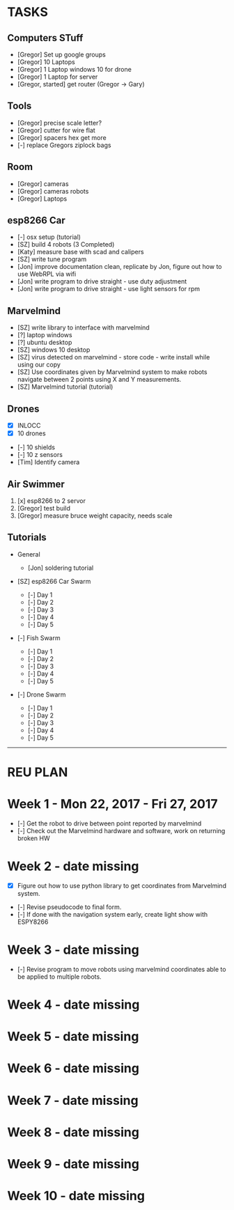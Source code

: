 # TASKS 

## Computers STuff

* [Gregor] Set up google groups
* [Gregor] 10 Laptops
* [Gregor] 1 Laptop windows 10 for drone
* [Gregor] 1 Laptop for server
* [Gregor, started] get router (Gregor -> Gary)

## Tools

* [Gregor] precise scale letter?
* [Gregor] cutter for wire flat
* [Gregor] spacers hex get more 
* [-] replace Gregors ziplock bags

## Room

* [Gregor] cameras
* [Gregor] cameras robots
* [Gregor] Laptops

## esp8266 Car

* [-] osx setup (tutorial)
* [SZ] build 4 robots (3 Completed)
* [Katy] measure base with scad and calipers
* [SZ] write tune program
* [Jon] improve documentation clean, replicate by Jon, figure out how to use WebRPL via wifi
* [Jon] write program to drive straight - use duty adjustment
* [Jon] write program to drive straight - use light sensors for rpm

## Marvelmind

* [SZ] write library to interface with marvelmind
* [?] laptop windows
* [?] ubuntu desktop
* [SZ] windows 10 desktop
* [SZ] virus detected on marvelmind - store code - write install while using our copy
* [SZ] Use coordinates given by Marvelmind system to make robots navigate between 2 points using X and Y measurements.
* [SZ] Marvelmind tutorial (tutorial)

	
## Drones

* [x] INLOCC
* [x] 10 drones
* [-] 10 shields
* [-] 10 z sensors
* [Tim] Identify camera
 
## Air Swimmer

1. [x] esp8266 to 2 servor
2. [Gregor] test build
3. [Gregor] measure bruce weight capacity, needs scale

## Tutorials

* General 

    * [Jon] soldering tutorial

* [SZ] esp8266 Car Swarm

    * [-] Day 1
    * [-] Day 2
    * [-] Day 3
    * [-] Day 4
    * [-] Day 5

* [-] Fish Swarm

    * [-] Day 1
    * [-] Day 2
    * [-] Day 3
    * [-] Day 4
    * [-] Day 5

* [-] Drone Swarm

    * [-] Day 1
    * [-] Day 2
    * [-] Day 3
    * [-] Day 4
    * [-] Day 5


-----

# REU PLAN

# Week 1 - Mon 22, 2017 - Fri 27, 2017

* [-] Get the robot to drive between point reported by marvelmind
* [-] Check out the Marvelmind hardware and software, work on returning broken HW

# Week 2 - date missing

* [x] Figure out how to use python library to get coordinates from Marvelmind system.
* [-] Revise pseudocode to final form.
* [-] If done with the navigation system early, create light show with ESPY8266 

# Week 3 - date missing

* [-] Revise program to move robots using marvelmind coordinates able to be applied to multiple robots.

# Week 4 - date missing

# Week 5 - date missing

# Week 6 - date missing

# Week 7 - date missing

# Week 8 - date missing

# Week 9 - date missing

# Week 10 - date missing






